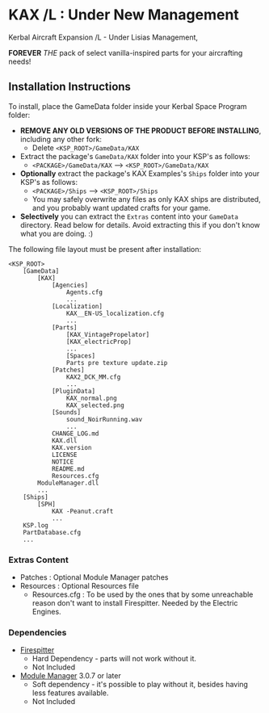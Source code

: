 # KAX /L : Under New Management

Kerbal Aircraft Expansion /L - Under Lisias Management,

**FOREVER** _THE_ pack of select vanilla-inspired parts for your aircrafting needs!


## Installation Instructions

To install, place the GameData folder inside your Kerbal Space Program folder:

* **REMOVE ANY OLD VERSIONS OF THE PRODUCT BEFORE INSTALLING**, including any other fork:
	+ Delete `<KSP_ROOT>/GameData/KAX`
* Extract the package's `GameData/KAX` folder into your KSP's as follows:
	+ `<PACKAGE>/GameData/KAX` --> `<KSP_ROOT>/GameData/KAX`
* **Optionally** extract the package's KAX Examples's `Ships` folder into your KSP's as follows:
	+ `<PACKAGE>/Ships` --> `<KSP_ROOT>/Ships`
	+ You may safely overwrite any files as only KAX ships are distributed, and you probably want updated crafts for your game.
* **Selectively** you can extract the `Extras` content into your `GameData` directory. Read below for details. Avoid extracting this if you don't know what you are doing. :)

The following file layout must be present after installation:

```
<KSP_ROOT>
	[GameData]
		[KAX]
			[Agencies]
				Agents.cfg
				...
			[Localization]
				KAX__EN-US_localization.cfg
				...
			[Parts]
				[KAX_VintagePropelator]
				[KAX_electricProp]
				...
				[Spaces]
				Parts pre texture update.zip	
			[Patches]
				KAX2_DCK_MM.cfg
				...
			[PluginData]
				KAX_normal.png
				KAX_selected.png
			[Sounds]
				sound_NoirRunning.wav
				...
			CHANGE_LOG.md
			KAX.dll
			KAX.version
			LICENSE
			NOTICE
			README.md
			Resources.cfg
		ModuleManager.dll
		...
	[Ships]
		[SPH]
			KAX -Peanut.craft
			...
	KSP.log
	PartDatabase.cfg
	...
```

### Extras Content

* Patches : Optional Module Manager patches
* Resources : Optional Resources file
	+ Resources.cfg : To be used by the ones that by some unreachable reason don't want to install Firespitter. Needed by the Electric Engines.

### Dependencies

* [Firespitter](https://github.com/snjo/Firespitter/releases)
	+ Hard Dependency - parts will not work without it. 
	+ Not Included
* [Module Manager](https://forum.kerbalspaceprogram.com/index.php?/topic/50533-*) 3.0.7 or later
	+ Soft dependency - it's possible to play without it, besides having less features available.
	+ Not Included

